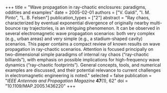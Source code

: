 +++
title = "Wave propagation in ray-chaotic enclosures: paradigms, oddities and examples"
date = 2005-02-01
authors = ["V. Galdi", "I. M. Pinto", "L. B. Felsen"]
publication_types = ["2"]
abstract = "Ray chaos, characterized by eventual exponential divergence of originally nearby multi-bounce ray trajectories, is an intriguing phenomenon. It can be observed in several electromagnetic wave propagation scenarios: both very complex (e.g., urban areas) and very simple (e.g., a stadium-shaped cavity) scenarios. This paper contains a compact review of known results on wave propagation in ray-chaotic scenarios. Attention is focused principally on two-dimensional simple paradigms of internal ray chaos (“ray-chaotic billiards”), with emphasis on possible implications for high-frequency wave dynamics (“ray-chaotic footprints”). General concepts, tools, and numerical examples are discussed, and their potential relevance to current challenges in electromagnetic engineering is noted."
selected = false
publication = "*IEEE Antennas and Propagation Magazine* **47**(1), 62"
doi = "10.1109/MAP.2005.1436220"
+++
